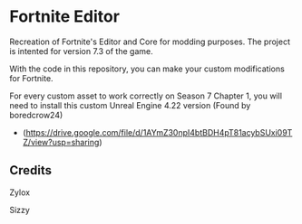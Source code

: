 Fortnite Editor
=============

Recreation of Fortnite's Editor and Core for modding purposes. The project is intented for version 7.3 of the game.

With the code in this repository, you can make your custom modifications for Fortnite.

For every custom asset to work correctly on Season 7 Chapter 1, you will need to install this custom Unreal Engine 4.22 version (Found by boredcrow24)
*   (https://drive.google.com/file/d/1AYmZ30npI4btBDH4pT81acybSUxi09TZ/view?usp=sharing)

Credits
----------------
Zylox

Sizzy

